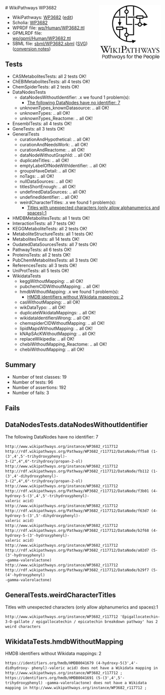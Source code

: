 <img style="float: right; width: 200px" src="../logo.png" />
# WikiPathways WP3682

* WikiPathways: [WP3682](https://www.wikipathways.org/instance/WP3682) ([edit](https://identifiers.org/wikipathways:WP3682))
* Scholia: [WP3682](https://scholia.toolforge.org/wikipathways/WP3682)
* WPRDF file: [wp/Human/WP3682.ttl](../wp/Human/WP3682.ttl)
* GPMLRDF file: [wp/gpml/Human/WP3682.ttl](../wp/gpml/Human/WP3682.ttl)
* SBML file: [sbml/WP3682.sbml](../sbml/WP3682.sbml) ([SVG](../sbml/WP3682.svg)) ([conversion notes](../sbml/WP3682.txt))

## Tests
* CASMetabolitesTests: all 2 tests OK!
* ChEBIMetabolitesTests: all 4 tests OK!
* ChemSpiderTests: all 2 tests OK!
* DataNodesTests
    * dataNodesWithoutIdentifier: .x we found 1 problem(s):
        * [The following DataNodes have no identifier: 7](#d2d32fa6)
    * unknownTypes_knownDatasource: .. all OK!
    * unknownTypes: .. all OK!
    * unknownTypes_Reactome: .. all OK!
* EnsemblTests: all 4 tests OK!
* GeneTests: all 3 tests OK!
* GeneralTests
    * curationAndHypothetical: .. all OK!
    * curationAndNeedsWork: .. all OK!
    * curationAndReactome: .. all OK!
    * dataNodeWithoutGraphId: .. all OK!
    * duplicateTitles: .. all OK!
    * emptyLabelOfNodeWithIdentifier: .. all OK!
    * groupsHaveDetail: .. all OK!
    * noTags: .. all OK!
    * nullDataSources: .. all OK!
    * titlesShortEnough: .. all OK!
    * undefinedDataSources: .. all OK!
    * undefinedIdentifier: .. all OK!
    * weirdCharacterTitles: .x we found 1 problem(s):
        * [Titles with unexpected characters (only allow alphanumerics and spaces):1](#fda87b3f)
* HMDBMetabolitesTests: all 1 tests OK!
* InteractionTests: all 7 tests OK!
* KEGGMetaboliteTests: all 2 tests OK!
* MetaboliteStructureTests: all 1 tests OK!
* MetabolitesTests: all 14 tests OK!
* OudatedDataSourcesTests: all 7 tests OK!
* PathwayTests: all 6 tests OK!
* ProteinsTests: all 2 tests OK!
* PubChemMetabolitesTests: all 3 tests OK!
* ReferencesTests: all 3 tests OK!
* UniProtTests: all 5 tests OK!
* WikidataTests
    * keggWithoutMapping: .. all OK!
    * pubchemCIDWithoutMapping: .. all OK!
    * hmdbWithoutMapping: .x we found 1 problem(s):
        * [HMDB identifiers without Wikidata mappings: 2](#8860e69c)
    * casWithoutMapping: .. all OK!
    * wikDataTypo: .. all OK!
    * duplicateWikidataMappings: .. all OK!
    * wikidataIdentifiersWrong: .. all OK!
    * chemspiderCIDWithoutMapping: .. all OK!
    * lipidMapsWithoutMapping: .. all OK!
    * kNApSAcKWithoutMapping: .. all OK!
    * replaceWikipedia: .. all OK!
    * chebiWithoutMapping_Reactome: .. all OK!
    * chebiWithoutMapping: .. all OK!


## Summary

* Number of test classes: 19
* Number of tests: 96
* Number of assertions: 192
* Number of fails: 3

## Fails

<a name="d2d32fa6" />

## DataNodesTests.dataNodesWithoutIdentifier

The following DataNodes have no identifier: 7
```
http://www.wikipathways.org/instance/WP3682_r117712 http://rdf.wikipathways.org/Pathway/WP3682_r117712/DataNode/ff5a8 (1-(3',4',5'-trihydroxyphenyl)-
3-(2",4",6"-trihydroxy)propan-2-ol)
http://www.wikipathways.org/instance/WP3682_r117712 http://rdf.wikipathways.org/Pathway/WP3682_r117712/DataNode/fb112 (1-(3',4'-dihydroxyphenyl)-
3-(2",4",6"-trihydroxy)propan-2-ol)
http://www.wikipathways.org/instance/WP3682_r117712 http://rdf.wikipathways.org/Pathway/WP3682_r117712/DataNode/f3b01 (4-hydroxy-5-(3',4',5'-trihydroxyphenyl)-
valeric acid)
http://www.wikipathways.org/instance/WP3682_r117712 http://rdf.wikipathways.org/Pathway/WP3682_r117712/DataNode/f63d7 (4-hydroxy-5-(3',5'-dihydroxyphenyl)-
valeric acid)
http://www.wikipathways.org/instance/WP3682_r117712 http://rdf.wikipathways.org/Pathway/WP3682_r117712/DataNode/b2f68 (4-hydroxy-5-(3'-hydroxyphenyl)-
valeric acid)
http://www.wikipathways.org/instance/WP3682_r117712 http://rdf.wikipathways.org/Pathway/WP3682_r117712/DataNode/a02d7 (5-(3'-hydroxyphenyl)
-gamma-valerolactone)
http://www.wikipathways.org/instance/WP3682_r117712 http://rdf.wikipathways.org/Pathway/WP3682_r117712/DataNode/b29f7 (5-(4'-hydroxyphenyl)
-gamma-valerolactone)
```

<a name="fda87b3f" />

## GeneralTests.weirdCharacterTitles

Titles with unexpected characters (only allow alphanumerics and spaces):1
```
http://www.wikipathways.org/instance/WP3682_r117712 'Epigallocatechin-3-O-gallate / epigallocatechin / epicatechin breakdown pathway' has 2 weird characters
```

<a name="8860e69c" />

## WikidataTests.hmdbWithoutMapping

HMDB identifiers without Wikidata mappings: 2
```
https://identifiers.org/hmdb/HMDB0041679 (4-hydroxy-5(3',4'-didhydroxy- phenyl)-valeric acid) does not have a Wikidata mapping in http://www.wikipathways.org/instance/WP3682_r117712 ; 
https://identifiers.org/hmdb/HMDB0041691 (5-(3',4',5'-trihydroxyphenyl) -gamma-valerolactone) does not have a Wikidata mapping in http://www.wikipathways.org/instance/WP3682_r117712 ; 
```

